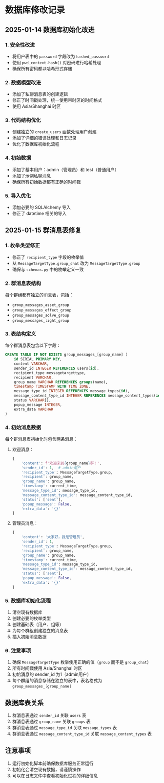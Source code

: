 # 数据库修改记录

## 2025-01-14 数据库初始化改进

### 1. 安全性改进
- 将用户表中的 `password` 字段改为 `hashed_password`
- 使用 `pwd_context.hash()` 对密码进行哈希处理
- 确保所有密码都以哈希形式存储

### 2. 数据模型改进
- 添加了私聊消息表的创建逻辑
- 修正了时间戳处理，统一使用带时区的时间格式
- 使用 Asia/Shanghai 时区

### 3. 代码结构优化
- 创建独立的 `create_users` 函数处理用户创建
- 添加了详细的错误处理和日志记录
- 优化了数据库初始化流程

### 4. 初始数据
- 添加了基本用户：admin（管理员）和 test（普通用户）
- 添加了示例私聊消息
- 确保所有初始数据都有正确的时间戳

### 5. 导入优化
- 添加必要的 SQLAlchemy 导入
- 修正了 datetime 相关的导入

## 2025-01-15 群消息表修复

### 1. 枚举类型修正
- 修正了 `recipient_type` 字段的枚举值
- 从 `MessageTargetType.group_chat` 改为 `MessageTargetType.group`
- 确保与 `schemas.py` 中的枚举定义一致

### 2. 群消息表结构
每个群组都有独立的消息表，包括：
- `group_messages_asset_group`
- `group_messages_effect_group`
- `group_messages_solve_group`
- `group_messages_light_group`

### 3. 表结构定义
每个群消息表包含以下字段：
```sql
CREATE TABLE IF NOT EXISTS group_messages_[group_name] (
    id SERIAL PRIMARY KEY,
    content VARCHAR,
    sender_id INTEGER REFERENCES users(id),
    recipient_type messagetargettype,
    recipient VARCHAR,
    group_name VARCHAR REFERENCES groups(name),
    timestamp TIMESTAMP WITH TIME ZONE,
    message_type_id INTEGER REFERENCES message_types(id),
    message_content_type_id INTEGER REFERENCES message_content_types(id),
    status VARCHAR[],
    popup_message INTEGER,
    extra_data VARCHAR
)
```

### 4. 初始消息数据
每个群消息表初始化时包含两条消息：
1. 欢迎消息：
   ```python
   {
       'content': f'欢迎来到{group_name}群！',
       'sender_id': 1,  # admin用户
       'recipient_type': MessageTargetType.group,
       'recipient': group_name,
       'group_name': group_name,
       'timestamp': current_time,
       'message_type_id': message_type_id,
       'message_content_type_id': message_content_type_id,
       'status': ['sent'],
       'popup_message': False,
       'extra_data': '{}'
   }
   ```

2. 管理员消息：
   ```python
   {
       'content': '大家好，我是管理员',
       'sender_id': 1,
       'recipient_type': MessageTargetType.group,
       'recipient': group_name,
       'group_name': group_name,
       'timestamp': current_time,
       'message_type_id': message_type_id,
       'message_content_type_id': message_content_type_id,
       'status': ['sent'],
       'popup_message': False,
       'extra_data': '{}'
   }
   ```

### 5. 数据库初始化流程
1. 清空现有数据库
2. 创建必要的枚举类型
3. 创建基础表（用户、组等）
4. 为每个群组创建独立的消息表
5. 插入初始消息数据

### 6. 注意事项
1. 确保 `MessageTargetType` 枚举使用正确的值（`group` 而不是 `group_chat`）
2. 所有时间戳使用 Asia/Shanghai 时区
3. 初始消息的 sender_id 为1（admin用户）
4. 每个群组的消息存储在独立的表中，表名格式为 `group_messages_[group_name]`

## 数据库表关系
1. 群消息表通过 `sender_id` 关联 `users` 表
2. 群消息表通过 `group_name` 关联 `groups` 表
3. 群消息表通过 `message_type_id` 关联 `message_types` 表
4. 群消息表通过 `message_content_type_id` 关联 `message_content_types` 表

## 注意事项
1. 运行初始化脚本前确保数据库服务正常运行
2. 初始化会清空现有数据，请谨慎操作
3. 可以在日志文件中查看初始化过程的详细信息
